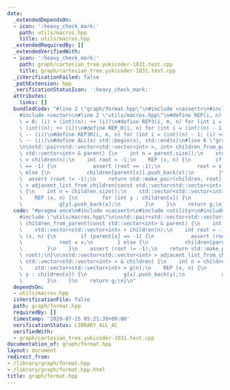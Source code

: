 ```yaml
---
data:
  _extendedDependsOn:
  - icon: ':heavy_check_mark:'
    path: utils/macros.hpp
    title: utils/macros.hpp
  _extendedRequiredBy: []
  _extendedVerifiedWith:
  - icon: ':heavy_check_mark:'
    path: graph/cartesian_tree.yukicoder-1031.test.cpp
    title: graph/cartesian_tree.yukicoder-1031.test.cpp
  _isVerificationFailed: false
  _pathExtension: hpp
  _verificationStatusIcon: ':heavy_check_mark:'
  attributes:
    links: []
  bundledCode: "#line 2 \"graph/format.hpp\"\n#include <cassert>\n#include <utility>\n\
    #include <vector>\n#line 2 \"utils/macros.hpp\"\n#define REP(i, n) for (int i\
    \ = 0; (i) < (int)(n); ++ (i))\n#define REP3(i, m, n) for (int i = (m); (i) <\
    \ (int)(n); ++ (i))\n#define REP_R(i, n) for (int i = (int)(n) - 1; (i) >= 0;\
    \ -- (i))\n#define REP3R(i, m, n) for (int i = (int)(n) - 1; (i) >= (int)(m);\
    \ -- (i))\n#define ALL(x) std::begin(x), std::end(x)\n#line 6 \"graph/format.hpp\"\
    \n\nstd::pair<std::vector<std::vector<int> >, int> children_from_parent(const\
    \ std::vector<int> & parent) {\n    int n = parent.size();\n    std::vector<std::vector<int>\
    \ > children(n);\n    int root = -1;\n    REP (x, n) {\n        if (parent[x]\
    \ == -1) {\n            assert (root == -1);\n            root = x;\n        }\
    \ else {\n            children[parent[x]].push_back(x);\n        }\n    }\n  \
    \  assert (root != -1);\n    return std::make_pair(children, root);\n}\n\nstd::vector<std::vector<int>\
    \ > adjacent_list_from_children(const std::vector<std::vector<int> > & children)\
    \ {\n    int n = children.size();\n    std::vector<std::vector<int> > g(n);\n\
    \    REP (x, n) {\n        for (int y : children[x]) {\n            g[x].push_back(y);\n\
    \            g[y].push_back(x);\n        }\n    }\n    return g;\n}\n"
  code: "#pragma once\n#include <cassert>\n#include <utility>\n#include <vector>\n\
    #include \"utils/macros.hpp\"\n\nstd::pair<std::vector<std::vector<int> >, int>\
    \ children_from_parent(const std::vector<int> & parent) {\n    int n = parent.size();\n\
    \    std::vector<std::vector<int> > children(n);\n    int root = -1;\n    REP\
    \ (x, n) {\n        if (parent[x] == -1) {\n            assert (root == -1);\n\
    \            root = x;\n        } else {\n            children[parent[x]].push_back(x);\n\
    \        }\n    }\n    assert (root != -1);\n    return std::make_pair(children,\
    \ root);\n}\n\nstd::vector<std::vector<int> > adjacent_list_from_children(const\
    \ std::vector<std::vector<int> > & children) {\n    int n = children.size();\n\
    \    std::vector<std::vector<int> > g(n);\n    REP (x, n) {\n        for (int\
    \ y : children[x]) {\n            g[x].push_back(y);\n            g[y].push_back(x);\n\
    \        }\n    }\n    return g;\n}\n"
  dependsOn:
  - utils/macros.hpp
  isVerificationFile: false
  path: graph/format.hpp
  requiredBy: []
  timestamp: '2020-07-15 05:21:39+09:00'
  verificationStatus: LIBRARY_ALL_AC
  verifiedWith:
  - graph/cartesian_tree.yukicoder-1031.test.cpp
documentation_of: graph/format.hpp
layout: document
redirect_from:
- /library/graph/format.hpp
- /library/graph/format.hpp.html
title: graph/format.hpp
---
```

